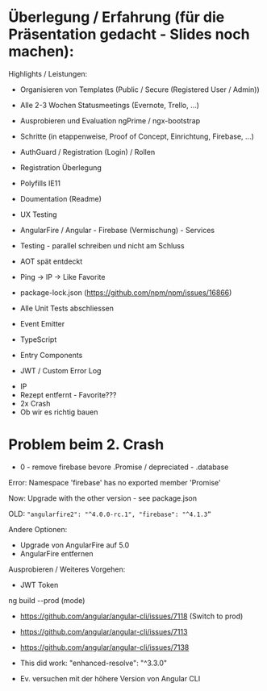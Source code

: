 # Überlegung / Erfahrung (für die Präsentation gedacht - Slides noch machen):

Highlights / Leistungen:

* Organisieren von Templates (Public / Secure (Registered User / Admin))
* Alle 2-3 Wochen Statusmeetings (Evernote, Trello, ...)
* Ausprobieren und Evaluation ngPrime / ngx-bootstrap
* Schritte (in etappenweise, Proof of Concept, Einrichtung, Firebase, ...)
* AuthGuard / Registration (Login) / Rollen
* Registration Überlegung
* Polyfills IE11
* Doumentation (Readme)
* UX Testing

* AngularFire / Angular - Firebase (Vermischung) - Services
* Testing - parallel schreiben und nicht am Schluss
* AOT spät entdeckt
* Ping -> IP -> Like Favorite
* package-lock.json (https://github.com/npm/npm/issues/16866)

* Alle Unit Tests abschliessen


* Event Emitter
* TypeScript
* Entry Components
* JWT / Custom Error Log

- IP
- Rezept entfernt - Favorite???
- 2x Crash
- Ob wir es richtig bauen

Problem beim 2. Crash
=====================

- 0 - remove firebase bevore .Promise / depreciated - .database

Error: Namespace 'firebase' has no exported member 'Promise' 

Now: Upgrade with the other version - see package.json

OLD:
`
"angularfire2": "^4.0.0-rc.1",
"firebase": "^4.1.3”
`
 
Andere Optionen:

* Upgrade von AngularFire auf 5.0
* AngularFire entfernen

Ausprobieren / Weiteres Vorgehen:

* JWT Token

ng build --prod (mode)

* https://github.com/angular/angular-cli/issues/7118 (Switch to prod)
* https://github.com/angular/angular-cli/issues/7113
* https://github.com/angular/angular-cli/issues/7138

* This did work: "enhanced-resolve": "^3.3.0"
* Ev. versuchen mit der höhere Version von Angular CLI